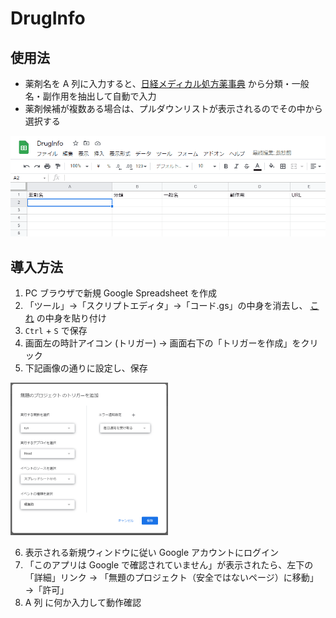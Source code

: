 # DrugInfo

## 使用法
- 薬剤名を A 列に入力すると、[日経メディカル処方薬事典](https://medical.nikkeibp.co.jp/inc/all/drugdic/) から分類・一般名・副作用を抽出して自動で入力
- 薬剤候補が複数ある場合は、プルダウンリストが表示されるのでその中から選択する

![animation](https://github.com/iwasaki501/DrugInfo/blob/7ff60833ca6c2122ed5612544198809aea3aab89/Animation.gif?raw=true)

## 導入方法
1. PC ブラウザで新規 Google Spreadsheet を作成
2. 「ツール」→「スクリプトエディタ」→「コード.gs」の中身を消去し、 [これ](https://raw.githubusercontent.com/iwasaki501/DrugInfo/main/main.gs) の中身を貼り付け
3. `Ctrl` + `S` で保存
4. 画面左の時計アイコン (トリガー) → 画面右下の「トリガーを作成」をクリック
5. 下記画像の通りに設定し、保存

<img src="https://github.com/iwasaki501/DrugInfo/blob/f8e44427fc4a524461389231147e6a4be2bb45b6/Setting.png?raw=true" width="50%">

6. 表示される新規ウィンドウに従い Google アカウントにログイン
7. 「このアプリは Google で確認されていません」が表示されたら、左下の「詳細」リンク → 「無題のプロジェクト（安全ではないページ）に移動」→「許可」
8. A 列 に何か入力して動作確認
